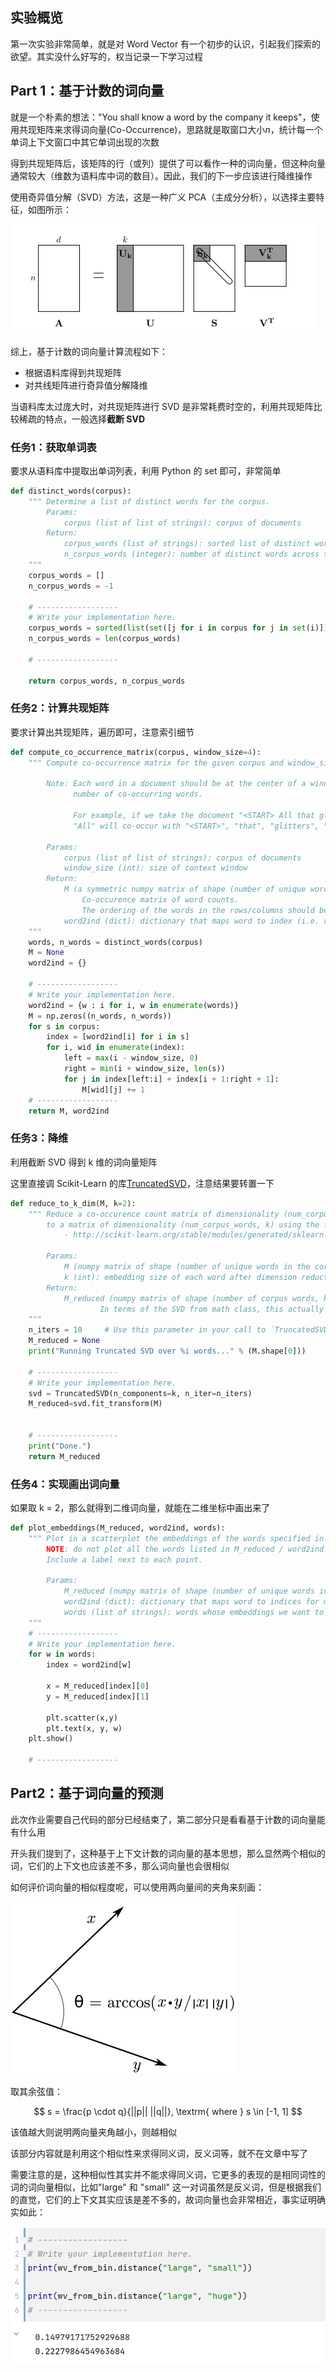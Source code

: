 ## 实验概览

第一次实验非常简单，就是对 Word Vector 有一个初步的认识，引起我们探索的欲望。其实没什么好写的，权当记录一下学习过程

## Part 1：基于计数的词向量

就是一个朴素的想法："You shall know a word by the company it keeps"，使用共现矩阵来求得词向量(Co-Occurrence)，思路就是取窗口大小$n$，统计每一个单词上下文窗口中其它单词出现的次数

得到共现矩阵后，该矩阵的行（或列）提供了可以看作一种的词向量，但这种向量通常较大（维数为语料库中词的数目）。因此，我们的下一步应该进行降维操作

使用奇异值分解（SVD）方法，这是一种广义 PCA（主成分分析），以选择主要特征，如图所示：

![](assets/2725986548.png)

综上，基于计数的词向量计算流程如下：

- 根据语料库得到共现矩阵
- 对共线矩阵进行奇异值分解降维

当语料库太过庞大时，对共现矩阵进行 SVD 是非常耗费时空的，利用共现矩阵比较稀疏的特点，一般选择**截断 SVD**

### 任务1：获取单词表

要求从语料库中提取出单词列表，利用 Python 的 set 即可，非常简单

```python
def distinct_words(corpus):
    """ Determine a list of distinct words for the corpus.
        Params:
            corpus (list of list of strings): corpus of documents
        Return:
            corpus_words (list of strings): sorted list of distinct words across the corpus
            n_corpus_words (integer): number of distinct words across the corpus
    """
    corpus_words = []
    n_corpus_words = -1
  
    # ------------------
    # Write your implementation here.
    corpus_words = sorted(list(set([j for i in corpus for j in set(i)])))
    n_corpus_words = len(corpus_words)

    # ------------------

    return corpus_words, n_corpus_words
```

### 任务2：计算共现矩阵

要求计算出共现矩阵，遍历即可，注意索引细节

```python
def compute_co_occurrence_matrix(corpus, window_size=4):
    """ Compute co-occurrence matrix for the given corpus and window_size (default of 4).
  
        Note: Each word in a document should be at the center of a window. Words near edges will have a smaller
              number of co-occurring words.
  
              For example, if we take the document "<START> All that glitters is not gold <END>" with window size of 4,
              "All" will co-occur with "<START>", "that", "glitters", "is", and "not".
  
        Params:
            corpus (list of list of strings): corpus of documents
            window_size (int): size of context window
        Return:
            M (a symmetric numpy matrix of shape (number of unique words in the corpus , number of unique words in the corpus)): 
                Co-occurence matrix of word counts. 
                The ordering of the words in the rows/columns should be the same as the ordering of the words given by the distinct_words function.
            word2ind (dict): dictionary that maps word to index (i.e. row/column number) for matrix M.
    """
    words, n_words = distinct_words(corpus)
    M = None
    word2ind = {}  
  
    # ------------------
    # Write your implementation here.
    word2ind = {w : i for i, w in enumerate(words)}
    M = np.zeros((n_words, n_words))
    for s in corpus:
        index = [word2ind[i] for i in s]
        for i, wid in enumerate(index):
            left = max(i - window_size, 0)
            right = min(i + window_size, len(s))
            for j in index[left:i] + index[i + 1:right + 1]:
                M[wid][j] += 1
    # ------------------
    return M, word2ind
```

### 任务3：降维

利用截断 SVD 得到 k 维的词向量矩阵

这里直接调 Scikit-Learn 的库[TruncatedSVD](http://scikit-learn.org/stable/modules/generated/sklearn.decomposition.TruncatedSVD.html)，注意结果要转置一下

```python
def reduce_to_k_dim(M, k=2):
    """ Reduce a co-occurence count matrix of dimensionality (num_corpus_words, num_corpus_words)
        to a matrix of dimensionality (num_corpus_words, k) using the following SVD function from Scikit-Learn:
            - http://scikit-learn.org/stable/modules/generated/sklearn.decomposition.TruncatedSVD.html
  
        Params:
            M (numpy matrix of shape (number of unique words in the corpus , number of unique words in the corpus)): co-occurence matrix of word counts
            k (int): embedding size of each word after dimension reduction
        Return:
            M_reduced (numpy matrix of shape (number of corpus words, k)): matrix of k-dimensioal word embeddings.
                    In terms of the SVD from math class, this actually returns U * S
    """  
    n_iters = 10     # Use this parameter in your call to `TruncatedSVD`
    M_reduced = None
    print("Running Truncated SVD over %i words..." % (M.shape[0]))
  
    # ------------------
    # Write your implementation here.
    svd = TruncatedSVD(n_components=k, n_iter=n_iters)
    M_reduced=svd.fit_transform(M)


    # ------------------
    print("Done.")
    return M_reduced
```

### 任务4：实现画出词向量

如果取 k = 2，那么就得到二维词向量，就能在二维坐标中画出来了

```python
def plot_embeddings(M_reduced, word2ind, words):
    """ Plot in a scatterplot the embeddings of the words specified in the list "words".
        NOTE: do not plot all the words listed in M_reduced / word2ind.
        Include a label next to each point.
  
        Params:
            M_reduced (numpy matrix of shape (number of unique words in the corpus , 2)): matrix of 2-dimensioal word embeddings
            word2ind (dict): dictionary that maps word to indices for matrix M
            words (list of strings): words whose embeddings we want to visualize
    """
    # ------------------
    # Write your implementation here.
    for w in words:
        index = word2ind[w]

        x = M_reduced[index][0]
        y = M_reduced[index][1]

        plt.scatter(x,y)
        plt.text(x, y, w)
    plt.show()

    # ------------------
```

## Part2：基于词向量的预测

此次作业需要自己代码的部分已经结束了，第二部分只是看看基于计数的词向量能有什么用

开头我们提到了，这种基于上下文计数的词向量的基本思想，那么显然两个相似的词，它们的上下文也应该差不多，那么词向量也会很相似

如何评价词向量的相似程度呢，可以使用两向量间的夹角来刻画：

![](assets/4096508183.png)

取其余弦值：

$$
s = \frac{p \cdot q}{||p|| ||q||}, \textrm{ where } s \in [-1, 1]
$$

该值越大则说明两向量夹角越小，则越相似

该部分内容就是利用这个相似性来求得同义词，反义词等，就不在文章中写了

需要注意的是，这种相似性其实并不能求得同义词，它更多的表现的是相同词性的词的词向量相似，比如"large" 和 "small" 这一对词虽然是反义词，但是根据我们的直觉，它们的上下文其实应该是差不多的，故词向量也会非常相近，事实证明确实如此：

![](assets/1862470853.png)
